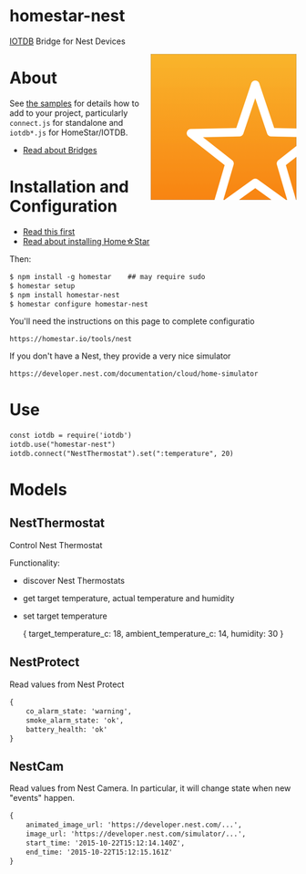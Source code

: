 # homestar-nest
[IOTDB](https://github.com/dpjanes/node-iotdb) Bridge for Nest Devices

<img src="https://raw.githubusercontent.com/dpjanes/iotdb-homestar/master/docs/HomeStar.png" align="right" />

# About

See <a href="samples/">the samples</a> for details how to add to your project,
particularly <code>connect.js</code> for standalone
and <code>iotdb\*.js</code> for HomeStar/IOTDB.

* [Read about Bridges](https://github.com/dpjanes/node-iotdb/blob/master/docs/bridges.md)

# Installation and Configuration

* [Read this first](https://github.com/dpjanes/node-iotdb/blob/master/docs/install.md)
* [Read about installing Home☆Star](https://github.com/dpjanes/node-iotdb/blob/master/docs/homestar.md) 

Then:

    $ npm install -g homestar    ## may require sudo
    $ homestar setup
    $ npm install homestar-nest
    $ homestar configure homestar-nest

You'll need the instructions on this page to complete configuratio

    https://homestar.io/tools/nest

If you don't have a Nest, they provide a very nice simulator

    https://developer.nest.com/documentation/cloud/home-simulator

# Use

	const iotdb = require('iotdb')
    iotdb.use("homestar-nest")
	iotdb.connect("NestThermostat").set(":temperature", 20)

# Models
## NestThermostat

Control Nest Thermostat

Functionality:

* discover Nest Thermostats
* get target temperature, actual temperature and humidity
* set target temperature

    {
        target_temperature_c: 18,
        ambient_temperature_c: 14,
        humidity: 30
    }

## NestProtect

Read values from Nest Protect

    {
        co_alarm_state: 'warning',
        smoke_alarm_state: 'ok',
        battery_health: 'ok'
    }

## NestCam

Read values from Nest Camera. In particular, it will change state
when new "events" happen.

    {
        animated_image_url: 'https://developer.nest.com/...',
        image_url: 'https://developer.nest.com/simulator/...',
        start_time: '2015-10-22T15:12:14.140Z',
        end_time: '2015-10-22T15:12:15.161Z'
    }
